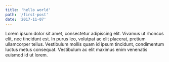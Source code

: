 ```yaml
---
title: 'hello world'
path: '/first-post'
date: '2017-11-07'
---
```


Lorem ipsum dolor sit amet, consectetur adipiscing elit. Vivamus ut rhoncus elit, nec tincidunt est. In purus leo, volutpat ac elit placerat, pretium ullamcorper tellus. Vestibulum mollis quam id ipsum tincidunt, condimentum luctus metus consequat. Vestibulum ac elit maximus enim venenatis euismod id ut lorem. 